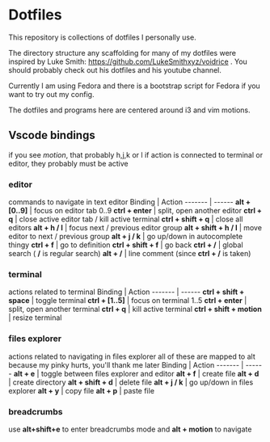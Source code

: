 # Dotfiles
This repository is collections of dotfiles I personally use.

The directory structure any scaffolding for many of my dotfiles were inspired by Luke Smith: https://github.com/LukeSmithxyz/voidrice .
You should probably check out his dotfiles and his youtube channel.

Currently I am using Fedora and there is a bootstrap script for Fedora if you want to try out my config. 

The dotfiles and programs here are centered around i3 and vim motions.

## Vscode bindings
if you see *motion*, that probably h,j,k or l
if action is connected to terminal or editor, they probably must be active

### **editor**
commands to navigate in text editor
Binding | Action
------- | ------
**alt + [0..9]** | focus on editor tab 0..9
**ctrl + enter** | split, open another editor
**ctrl + q** | close active editor tab / kill active terminal
**ctrl + shift + q** | close all editors
**alt + h / l** | focus next / previous editor group
**alt + shift + h / l** | move editor to next / previous group
**alt + j / k** | go up/down in autocomplete thingy
**ctrl + f** | go to definition
**ctrl + shift + f** | go back
**ctrl + /** | global search ( **/** is regular search)
**alt + /** | line comment (since **ctrl + /** is taken)

### **terminal**
actions related to terminal
Binding | Action
------- | ------
**ctrl + shift + space** | toggle terminal 
**ctrl + [1..5]** | focus on terminal 1..5
**ctrl + enter** | split, open another terminal
**ctrl + q** | kill active terminal
**ctrl + shift + motion** | resize terminal

### **files explorer**
actions related to navigating in files explorer
all of these are mapped to alt because my pinky hurts, you'll thank me later
Binding | Action
------- | ------
**alt + e** | toggle between files explorer and editor
**alt + f** | create file
**alt + d** | create directory
**alt + shift + d** | delete file
**alt + j / k** | go up/down in files explorer
**alt + y** | copy file
**alt + p** | paste file

### **breadcrumbs**
use **alt+shift+e** to enter breadcrumbs mode and **alt + motion** to navigate